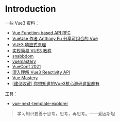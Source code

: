 # Introduction

一些 Vue3 资料：

- [Vue Function-based API RFC](https://zhuanlan.zhihu.com/p/68477600)
- [VueUse 作者 Anthony Fu 分享可组合的 Vue](https://www.bilibili.com/video/BV1x54y1V7H6?from=search&seid=1152161250143388809)
- [VUE3 响应式原理](https://www.bilibili.com/video/BV1SZ4y1x7a9/?spm_id_from=333.788.b_7265636f5f6c697374.6)
- [实现简易 VUE3 教程](https://www.bilibili.com/video/BV1rC4y187Vw?p=10)
- [snabbdom](https://github.com/snabbdom/snabbdom)
- [vuemastery](https://www.vuemastery.com/blog)
- [VueConf 2021](https://www.yuque.com/vueconf/mkwv0c)
- [深入理解 Vue3 Reactivity API](https://zhuanlan.zhihu.com/p/146097763)
- [Vue Mastery](https://github.com/orgs/Code-Pop/repositories)
- [[建议收藏] 你想知道的Vue3核心源码这里都有](https://mp.weixin.qq.com/s/71fWC3Tox0DTLOL-Nm-wQg)

工具：
- [vue-next-template-explorer](https://vue-next-template-explorer.netlify.app/)

> 学习知识要善于思考，思考，再思考。——爱因斯坦

